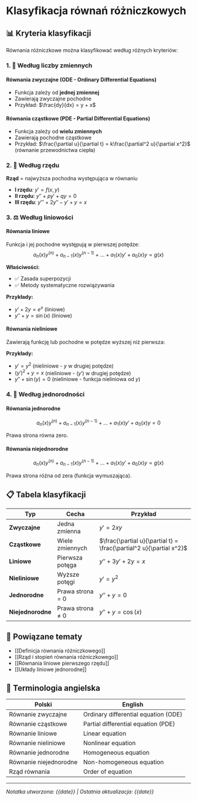 # Klasyfikacja równań różniczkowych

## 📊 Kryteria klasyfikacji

Równania różniczkowe można klasyfikować według różnych kryteriów:

### 1. 🔢 Według liczby zmiennych

#### Równania zwyczajne (ODE - Ordinary Differential Equations)
- Funkcja zależy od **jednej zmiennej**
- Zawierają zwyczajne pochodne
- Przykład: $\frac{dy}{dx} = y + x$

#### Równania cząstkowe (PDE - Partial Differential Equations)  
- Funkcja zależy od **wielu zmiennych**
- Zawierają pochodne cząstkowe
- Przykład: $\frac{\partial u}{\partial t} = k\frac{\partial^2 u}{\partial x^2}$ (równanie przewodnictwa ciepła)

### 2. 📐 Według rzędu

**Rząd** = najwyższa pochodna występująca w równaniu

- **I rzędu**: $y' = f(x,y)$
- **II rzędu**: $y'' + py' + qy = 0$  
- **III rzędu**: $y''' + 2y'' - y' + y = x$

### 3. ⚖️ Według liniowości

#### Równania liniowe
Funkcja i jej pochodne występują w pierwszej potędze:
$$a_n(x)y^{(n)} + a_{n-1}(x)y^{(n-1)} + \ldots + a_1(x)y' + a_0(x)y = g(x)$$

**Właściwości:**
- ✅ Zasada superpozycji
- ✅ Metody systematyczne rozwiązywania

**Przykłady:**
- $y' + 2y = e^x$ (liniowe)
- $y'' + y = \sin(x)$ (liniowe)

#### Równania nieliniowe
Zawierają funkcję lub pochodne w potędze wyższej niż pierwsza:

**Przykłady:**
- $y' = y^2$ (nieliniowe - $y$ w drugiej potędze)
- $(y')^2 + y = x$ (nieliniowe - $(y')$ w drugiej potędze)
- $y'' + \sin(y) = 0$ (nieliniowe - funkcja nieliniowa od $y$)

### 4. 🎯 Według jednorodności

#### Równania jednorodne
$$a_n(x)y^{(n)} + a_{n-1}(x)y^{(n-1)} + \ldots + a_1(x)y' + a_0(x)y = 0$$

Prawa strona równa zero.

#### Równania niejednorodne  
$$a_n(x)y^{(n)} + a_{n-1}(x)y^{(n-1)} + \ldots + a_1(x)y' + a_0(x)y = g(x)$$

Prawa strona różna od zera (funkcja wymuszająca).

## 📋 Tabela klasyfikacji

| Typ | Cecha | Przykład |
|-----|-------|----------|
| **Zwyczajne** | Jedna zmienna | $y' = 2xy$ |
| **Cząstkowe** | Wiele zmiennych | $\frac{\partial u}{\partial t} = \frac{\partial^2 u}{\partial x^2}$ |
| **Liniowe** | Pierwsza potęga | $y'' + 3y' + 2y = x$ |
| **Nieliniowe** | Wyższe potęgi | $y' = y^2$ |
| **Jednorodne** | Prawa strona = 0 | $y'' + y = 0$ |
| **Niejednorodne** | Prawa strona ≠ 0 | $y'' + y = \cos(x)$ |

## 🔗 Powiązane tematy

- [[Definicja równania różniczkowego]]
- [[Rząd i stopień równania różniczkowego]]
- [[Równania liniowe pierwszego rzędu]]
- [[Układy liniowe jednorodne]]

## 📖 Terminologia angielska

| Polski | English |
|--------|---------|
| Równanie zwyczajne | Ordinary differential equation (ODE) |
| Równanie cząstkowe | Partial differential equation (PDE) |
| Równanie liniowe | Linear equation |
| Równanie nieliniowe | Nonlinear equation |
| Równanie jednorodne | Homogeneous equation |
| Równanie niejednorodne | Non-homogeneous equation |
| Rząd równania | Order of equation |

---
*Notatka utworzona: {{date}} | Ostatnia aktualizacja: {{date}}*
